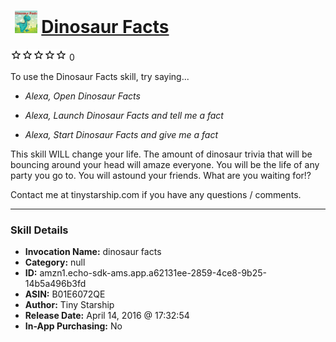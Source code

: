 # &nbsp;<img src="skill_icon" alt="Dinosaur Facts icon" width="36"> [Dinosaur Facts](http://alexa.amazon.com/#skills/amzn1.echo-sdk-ams.app.a62131ee-2859-4ce8-9b25-14b5a496b3fd)
![0 stars](../../images/ic_star_border_black_18dp_1x.png)![0 stars](../../images/ic_star_border_black_18dp_1x.png)![0 stars](../../images/ic_star_border_black_18dp_1x.png)![0 stars](../../images/ic_star_border_black_18dp_1x.png)![0 stars](../../images/ic_star_border_black_18dp_1x.png) 0

To use the Dinosaur Facts skill, try saying...

* *Alexa, Open Dinosaur Facts*

* *Alexa, Launch Dinosaur Facts and tell me a fact*

* *Alexa, Start Dinosaur Facts and give me a fact*

This skill WILL change your life. The amount of dinosaur trivia that will be bouncing around your head will amaze everyone. You will be the life of any party you go to. You will astound your friends. What are you waiting for!?

Contact me at tinystarship.com if you have any questions / comments.

***

### Skill Details

* **Invocation Name:** dinosaur facts
* **Category:** null
* **ID:** amzn1.echo-sdk-ams.app.a62131ee-2859-4ce8-9b25-14b5a496b3fd
* **ASIN:** B01E6072QE
* **Author:** Tiny Starship
* **Release Date:** April 14, 2016 @ 17:32:54
* **In-App Purchasing:** No
